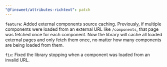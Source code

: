 ```yaml
---
"@finsweet/attributes-richtext": patch
---
```


`feature`: Added external components source caching.
Previously, if multiple components were loaded from an external URL like `/components`, that page was fetched once for each component.
Now the library will cache all loaded external pages and only fetch them once, no matter how many components are being loaded from them.

`fix`: Fixed the library stopping when a component was loaded from an invalid URL.
